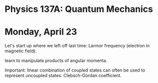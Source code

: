 Physics 137A: Quantum Mechanics
===============================
Monday, April 23
================

Let's start up where we left off last time: Larmor frequency (electron in
magnetic field).

learn to manipulate products of angular momenta.

Important: linear combination of coupled states can often be used to
represent uncoupled states. Clebsch-Gordan coefficient.

